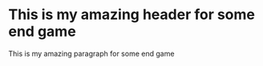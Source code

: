 <h1>This is my amazing header for some end game</h1>
<p>This is my amazing paragraph for some end game</p>

